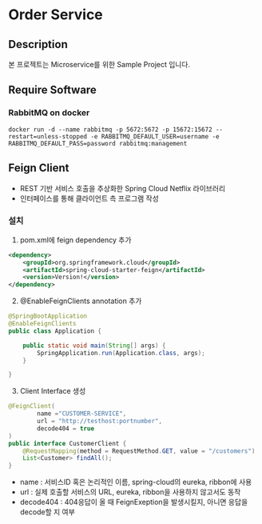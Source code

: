# Order Service

## Description

본 프로젝트는 Microservice를 위한 Sample Project 입니다.

## Require Software

### RabbitMQ on docker
~~~
docker run -d --name rabbitmq -p 5672:5672 -p 15672:15672 --restart=unless-stopped -e RABBITMQ_DEFAULT_USER=username -e RABBITMQ_DEFAULT_PASS=password rabbitmq:management
~~~

## Feign Client
 - REST 기반 서비스 호출을 추상화한 Spring Cloud Netflix 라이브러리
 - 인터페이스를 통해 클라이언트 측 프로그램 작성

### 설치
1. pom.xml에 feign dependency 추가
```xml
<dependency>
    <groupId>org.springframework.cloud</groupId>
    <artifactId>spring-cloud-starter-feign</artifactId>
    <version>Version!</version>
</dependency>
```

2. @EnableFeignClients annotation 추가

  ```java
  @SpringBootApplication
  @EnableFeignClients
  public class Application {

      public static void main(String[] args) {
          SpringApplication.run(Application.class, args);
      }

  }
  ```

3. Client Interface 생성
```java
@FeignClient(
        name ="CUSTOMER-SERVICE",
        url = "http://testhost:portnumber",
        decode404 = true
)
public interface CustomerClient {
    @RequestMapping(method = RequestMethod.GET, value = "/customers")
    List<Customer> findAll();
}
```

  - name : 서비스ID 혹은 논리적인 이름, spring-cloud의 eureka, ribbon에 사용
  - url : 실제 호출할 서비스의 URL, eureka, ribbon을 사용하지 않고서도 동작
  - decode404 : 404응답이 올 때 FeignExeption을 발생시킬지, 아니면 응답을 decode할 지 여부
